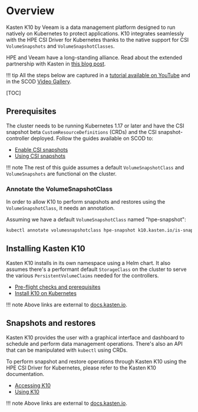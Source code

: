 # Overview

Kasten K10 by Veeam is a data management platform designed to run natively on Kubernetes to protect applications. K10 integrates seamlessly with the HPE CSI Driver for Kubernetes thanks to the native support for CSI `VolumeSnapshots` and `VolumeSnapshotClasses`.

HPE and Veeam have a long-standing alliance. Read about the extended partnership with Kasten in [this blog post](https://community.hpe.com/t5/around-the-storage-block/kubernetes-backup-and-recovery-with-hpe-and-kasten-by-veeam/ba-p/7109289).

!!! tip
    All the steps below are captured in a [tutorial available on YouTube](https://www.youtube.com/watch?v=bTHUlRBUcTM) and in the SCOD [Video Gallery](../../learn/video_gallery/index.md#get_started_with_kasten_k10_by_veeam_and_the_hpe_csi_driver).

[TOC]

## Prerequisites

The cluster needs to be running Kubernetes 1.17 or later and have the CSI snapshot beta `CustomResourceDefinitions` (CRDs) and the CSI snapshot-controller deployed. Follow the guides available on SCOD to:

- [Enable CSI snapshots](../../csi_driver/using.md#enabling_csi_snapshots)
- [Using CSI snapshots](../../csi_driver/using.md#using_csi_snapshots)

!!! note
    The rest of this guide assumes a default `VolumeSnapshotClass` and `VolumeSnapshots` are functional on the cluster.

### Annotate the VolumeSnapshotClass

In order to allow K10 to perform snapshots and restores using the `VolumeSnapshotClass`, it needs an annotation.

Assuming we have a default `VolumeSnapshotClass` named "hpe-snapshot":

```markdown
kubectl annotate volumesnapshotclass hpe-snapshot k10.kasten.io/is-snapshot-class=true
```

## Installing Kasten K10

Kasten K10 installs in its own namespace using a Helm chart. It also assumes there's a performant default `StorageClass` on the cluster to serve the various `PersistentVolumeClaims` needed for the controllers.

- [Pre-flight checks and prerequisites](https://docs.kasten.io/latest/install/requirements.html#pre-flight-checks)
- [Install K10 on Kubernetes](https://docs.kasten.io/latest/install/other/other.html)

!!! note
    Above links are external to [docs.kasten.io](https://docs.kasten.io).

## Snapshots and restores

Kasten K10 provides the user with a graphical interface and dashboard to schedule and perform data management operations. There's also an API that can be manipulated with `kubectl` using CRDs.

To perform snapshot and restore operations through Kasten K10 using the HPE CSI Driver for Kubernetes, please refer to the Kasten K10 documentation.

- [Accessing K10](https://docs.kasten.io/latest/access/access.html)
- [Using K10](https://docs.kasten.io/latest/usage/usage.html)

!!! note
    Above links are external to [docs.kasten.io](https://docs.kasten.io).
